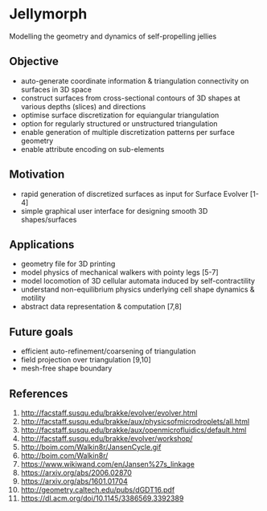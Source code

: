 # Jellymorph
Modelling the geometry and dynamics of self-propelling jellies

## Objective
- auto-generate coordinate information & triangulation connectivity on surfaces in 3D space
- construct surfaces from cross-sectional contours of 3D shapes at various depths (slices) and directions
- optimise surface discretization for equiangular triangulation
- option for regularly structured or unstructured triangulation
- enable generation of multiple discretization patterns per surface geometry
- enable attribute encoding on sub-elements

## Motivation
- rapid generation of discretized surfaces as input for Surface Evolver [1-4]
- simple graphical user interface for designing smooth 3D shapes/surfaces

## Applications
- geometry file for 3D printing
- model physics of mechanical walkers with pointy legs [5-7]
- model locomotion of 3D cellular automata induced by self-contractility
- understand non-equilibrium physics underlying cell shape dynamics & motility
- abstract data representation & computation [7,8]

## Future goals
- efficient auto-refinement/coarsening of triangulation
- field projection over triangulation [9,10]
- mesh-free shape boundary

## References
1. http://facstaff.susqu.edu/brakke/evolver/evolver.html
2. http://facstaff.susqu.edu/brakke/aux/physicsofmicrodroplets/all.html
3. http://facstaff.susqu.edu/brakke/aux/openmicrofluidics/default.html
4. http://facstaff.susqu.edu/brakke/evolver/workshop/
5. http://boim.com/Walkin8r/JansenCycle.gif
6. http://boim.com/Walkin8r/
7. https://www.wikiwand.com/en/Jansen%27s_linkage
8. https://arxiv.org/abs/2006.02870
9. https://arxiv.org/abs/1601.01704
10. http://geometry.caltech.edu/pubs/dGDT16.pdf
11. https://dl.acm.org/doi/10.1145/3386569.3392389
